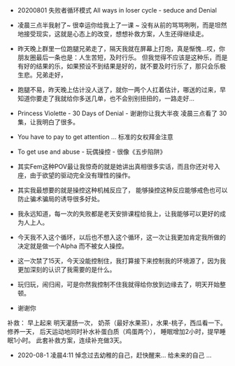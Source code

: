 
- 20200801 失败者循环模式 All ways in loser cycle - seduce and Denial 

- 凌晨三点半我射了~  很幸运你给我上了一课 ~ 没有从前的骂骂咧咧，而是坦然地接受现实，这就是心态上的改变，想想补救方案，人生还得继续走。

- 昨天晚上群里一位跑腿兄弟走了，隔天我就在屏幕上打炮，真是惭愧...哎，你朋友圈最后一条也是：人生苦短，及时行乐。 但我觉得不应该是这种乐，而是有好的结果的乐，如果预设不到结果是好的，就不要及时行乐了，那只会乐极生悲。兄弟走好，

- 跑腿不易，昨天晚上估计没人送了，就你一两个人扛着估计，哪送的过来，早知道你要走了我就给你多送几单，也不会别别扭扭的，一路走好...

- Princess Violette - 30 Days of Denial   - 谢谢你让我大半夜 凌晨三点看了 30集，让我明白了很多。

- You have to pay to get attention ...  标准的女权拜金注意

- To get use and abuse   - 玩偶操控 - 很像《五步陷阱》 

- 其实Fem这种POV最让我惊奇的就是她讲出真相很多实话，而且你还对号入座，由于欲望的驱动完全没有理性的操作。

- 其实我最想要的就是操控这种机械反应了， 能够操控这种反应能够戒色也可以防止骗术骗局的诱导很多好处。

- 我永远知道，每一次的失败都是老天安排课程给我上，让我能够可以更好的成为人上人。

- 今天我不入这个循环，以后也不想入这个循环，这一次让我更加肯定我所做的决定就是做一个Alpha 而不被女人操控。

- 这一次禁了15天，今天没能控制住，我打算接下来控制我的环境源了，因为我更加深刻的认识了我需要的是什么。

- 玩归玩，闹归闹，可是你然我控制不住我就得给你放到边缘去了，明天开始整顿。

- 谢谢你 


补救： 早上起来 明天灌肠一次， 奶茶（最好水果茶），水果-桃子，西瓜看一下。 修养一天， 后天运动地同时补水补蛋白质（鸡蛋两个）， 睡眠增加2小时，提早睡眠1小时。  此套补救方案，连续补充做3天。


- 2020-08-1 凌晨4:11 悼念过去幼稚的自己，赶快醒来... 给未来的自己 ...
